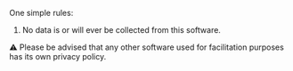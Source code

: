 One simple rules:

1. No data is or will ever be collected from this software.

⚠️ Please be advised that any other software used for facilitation purposes has its own privacy policy.
